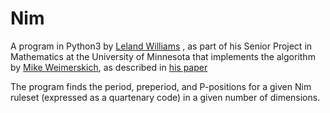 # Nim
A program in Python3 by [Leland Williams](https://lelandwilliams.github.io/)
, as part of his Senior Project in Mathematics at the University of Minnesota
that implements the algorithm by [Mike Weimerskich](http://www-users.math.umn.edu/~weim0024/),
as described in [his paper](http://library.msri.org/books/Book63/files/131106-Weimerskirch.pdf)

The program finds the period, preperiod, and P-positions for a given Nim ruleset 
(expressed as a quartenary code) in a given number of dimensions.
